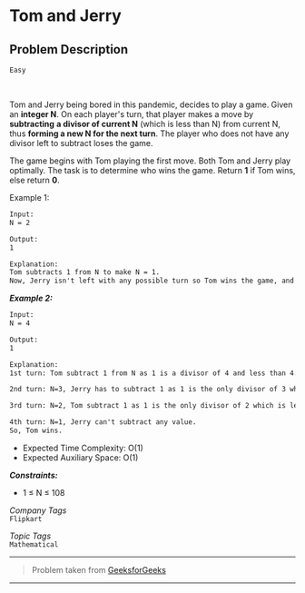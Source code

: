# Tom and Jerry

## Problem Description
`Easy`

<br>

Tom and Jerry being bored in this pandemic, decides to play a game. Given an **integer N**. On each player's turn, that player makes a move by **subtracting** **a divisor of current N** (which is less than N) from current N, thus **forming a new N for the next turn**. The player who does not have any divisor left to subtract loses the game.

The game begins with Tom playing the first move. Both Tom and Jerry play optimally. The task is to determine who wins the game. Return **1** if Tom wins, else return **0**.

Example 1:

```txt
Input:
N = 2

Output:
1

Explanation:
Tom subtracts 1 from N to make N = 1.
Now, Jerry isn't left with any possible turn so Tom wins the game, and therefore the Output is 1.
```

***Example 2:***

```txt
Input:
N = 4

Output:
1

Explanation:
1st turn: Tom subtract 1 from N as 1 is a divisor of 4 and less than 4.

2nd turn: N=3, Jerry has to subtract 1 as 1 is the only divisor of 3 which is less than 3.

3rd turn: N=2, Tom subtract 1 as 1 is the only divisor of 2 which is less than 2.

4th turn: N=1, Jerry can't subtract any value.
So, Tom wins.
```

* Expected Time Complexity: O(1)
* Expected Auxiliary Space: O(1)

***Constraints:***
* 1 ≤ N ≤ 108

*Company Tags* <br>
`Flipkart`

*Topic Tags* <br>
`Mathematical`

---

> Problem taken from [GeeksforGeeks](https://practice.geeksforgeeks.org/problems/tom-and-jerry1325/1)

---
